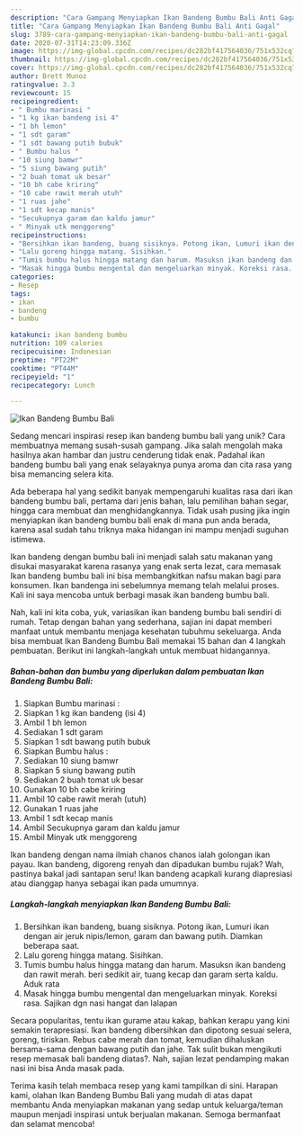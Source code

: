 ```yaml
---
description: "Cara Gampang Menyiapkan Ikan Bandeng Bumbu Bali Anti Gagal"
title: "Cara Gampang Menyiapkan Ikan Bandeng Bumbu Bali Anti Gagal"
slug: 3789-cara-gampang-menyiapkan-ikan-bandeng-bumbu-bali-anti-gagal
date: 2020-07-31T14:23:09.336Z
image: https://img-global.cpcdn.com/recipes/dc282bf417564036/751x532cq70/ikan-bandeng-bumbu-bali-foto-resep-utama.jpg
thumbnail: https://img-global.cpcdn.com/recipes/dc282bf417564036/751x532cq70/ikan-bandeng-bumbu-bali-foto-resep-utama.jpg
cover: https://img-global.cpcdn.com/recipes/dc282bf417564036/751x532cq70/ikan-bandeng-bumbu-bali-foto-resep-utama.jpg
author: Brett Munoz
ratingvalue: 3.3
reviewcount: 15
recipeingredient:
- " Bumbu marinasi "
- "1 kg ikan bandeng isi 4"
- "1 bh lemon"
- "1 sdt garam"
- "1 sdt bawang putih bubuk"
- " Bumbu halus "
- "10 siung bamwr"
- "5 siung bawang putih"
- "2 buah tomat uk besar"
- "10 bh cabe kriring"
- "10 cabe rawit merah utuh"
- "1 ruas jahe"
- "1 sdt kecap manis"
- "Secukupnya garam dan kaldu jamur"
- " Minyak utk menggoreng"
recipeinstructions:
- "Bersihkan ikan bandeng, buang sisiknya. Potong ikan, Lumuri ikan dengan air jeruk nipis/lemon, garam dan bawang putih. Diamkan beberapa saat."
- "Lalu goreng hingga matang. Sisihkan."
- "Tumis bumbu halus hingga matang dan harum. Masuksn ikan bandeng dan rawit merah. beri sedikit air, tuang kecap dan garam serta kaldu. Aduk rata"
- "Masak hingga bumbu mengental dan mengeluarkan minyak. Koreksi rasa. Sajikan dgn nasi hangat dan lalapan"
categories:
- Resep
tags:
- ikan
- bandeng
- bumbu

katakunci: ikan bandeng bumbu 
nutrition: 109 calories
recipecuisine: Indonesian
preptime: "PT22M"
cooktime: "PT44M"
recipeyield: "1"
recipecategory: Lunch

---
```



![Ikan Bandeng Bumbu Bali](https://img-global.cpcdn.com/recipes/dc282bf417564036/751x532cq70/ikan-bandeng-bumbu-bali-foto-resep-utama.jpg)

Sedang mencari inspirasi resep ikan bandeng bumbu bali yang unik? Cara membuatnya memang susah-susah gampang. Jika salah mengolah maka hasilnya akan hambar dan justru cenderung tidak enak. Padahal ikan bandeng bumbu bali yang enak selayaknya punya aroma dan cita rasa yang bisa memancing selera kita.

Ada beberapa hal yang sedikit banyak mempengaruhi kualitas rasa dari ikan bandeng bumbu bali, pertama dari jenis bahan, lalu pemilihan bahan segar, hingga cara membuat dan menghidangkannya. Tidak usah pusing jika ingin menyiapkan ikan bandeng bumbu bali enak di mana pun anda berada, karena asal sudah tahu triknya maka hidangan ini mampu menjadi suguhan istimewa.

Ikan bandeng dengan bumbu bali ini menjadi salah satu makanan yang disukai masyarakat karena rasanya yang enak serta lezat, cara memasak Ikan bandeng bumbu bali ini bisa membangkitkan nafsu makan bagi para konsumen. Ikan bandenga ini sebelumnya memang telah melalui proses. Kali ini saya mencoba untuk berbagi masak ikan bandeng bumbu bali.


Nah, kali ini kita coba, yuk, variasikan ikan bandeng bumbu bali sendiri di rumah. Tetap dengan bahan yang sederhana, sajian ini dapat memberi manfaat untuk membantu menjaga kesehatan tubuhmu sekeluarga. Anda bisa membuat Ikan Bandeng Bumbu Bali memakai 15 bahan dan 4 langkah pembuatan. Berikut ini langkah-langkah untuk membuat hidangannya.

<!--inarticleads1-->

##### Bahan-bahan dan bumbu yang diperlukan dalam pembuatan Ikan Bandeng Bumbu Bali:

1. Siapkan  Bumbu marinasi :
1. Siapkan 1 kg ikan bandeng (isi 4)
1. Ambil 1 bh lemon
1. Sediakan 1 sdt garam
1. Siapkan 1 sdt bawang putih bubuk
1. Siapkan  Bumbu halus :
1. Sediakan 10 siung bamwr
1. Siapkan 5 siung bawang putih
1. Sediakan 2 buah tomat uk besar
1. Gunakan 10 bh cabe kriring
1. Ambil 10 cabe rawit merah (utuh)
1. Gunakan 1 ruas jahe
1. Ambil 1 sdt kecap manis
1. Ambil Secukupnya garam dan kaldu jamur
1. Ambil  Minyak utk menggoreng


Ikan bandeng dengan nama ilmiah chanos chanos ialah golongan ikan payau. Ikan bandeng, digoreng renyah dan dipadukan bumbu rujak? Wah, pastinya bakal jadi santapan seru! Ikan bandeng acapkali kurang diapresiasi atau dianggap hanya sebagai ikan pada umumnya. 

<!--inarticleads2-->

##### Langkah-langkah menyiapkan Ikan Bandeng Bumbu Bali:

1. Bersihkan ikan bandeng, buang sisiknya. Potong ikan, Lumuri ikan dengan air jeruk nipis/lemon, garam dan bawang putih. Diamkan beberapa saat.
1. Lalu goreng hingga matang. Sisihkan.
1. Tumis bumbu halus hingga matang dan harum. Masuksn ikan bandeng dan rawit merah. beri sedikit air, tuang kecap dan garam serta kaldu. Aduk rata
1. Masak hingga bumbu mengental dan mengeluarkan minyak. Koreksi rasa. Sajikan dgn nasi hangat dan lalapan


Secara popularitas, tentu ikan gurame atau kakap, bahkan kerapu yang kini semakin terapresiasi. Ikan bandeng dibersihkan dan dipotong sesuai selera, goreng, tiriskan. Rebus cabe merah dan tomat, kemudian dihaluskan bersama-sama dengan bawang putih dan jahe. Tak sulit bukan mengikuti resep memasak bali bandeng diatas?. Nah, sajian lezat pendamping makan nasi ini bisa Anda masak pada. 

Terima kasih telah membaca resep yang kami tampilkan di sini. Harapan kami, olahan Ikan Bandeng Bumbu Bali yang mudah di atas dapat membantu Anda menyiapkan makanan yang sedap untuk keluarga/teman maupun menjadi inspirasi untuk berjualan makanan. Semoga bermanfaat dan selamat mencoba!
